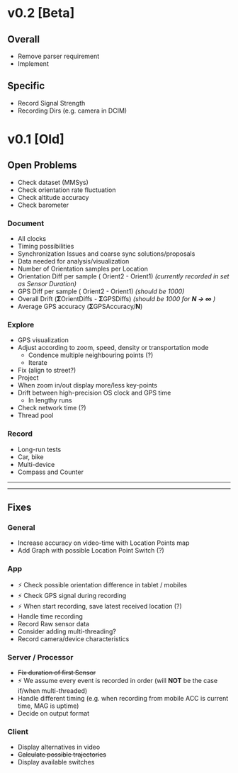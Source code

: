 # v0.2 [Beta]

## Overall
* Remove parser requirement
* Implement 

## Specific
* Record Signal Strength
* Recording Dirs (e.g. camera in DCIM)



# v0.1 [Old]
## Open Problems

* Check dataset (MMSys)
* Check orientation rate fluctuation
* Check altitude accuracy
* Check barometer

### Document
* All clocks
* Timing possibilities
* Synchronization Issues and coarse sync solutions/proposals
* Data needed for analysis/visualization
 * Number of Orientation samples per Location
 * Orientation Diff per sample ( Orient2 - Orient1) *(currently recorded in set as Sensor Duration)*
 * GPS Diff per sample ( Orient2 - Orient1) *(should be 1000)*
 * Overall Drift (**Σ**OrientDiffs - **Σ**GPSDiffs) _(should be 1000 for **N → ∞** )_
 * Average GPS accuracy (**Σ**GPSAccuracy/**N**)

### Explore
* GPS visualization
 * Adjust according to zoom, speed, density or transportation mode
    * Condence multiple neighbouring points (?)
    * Iterate
 * Fix (align to street?)
 * Project
 * When zoom in/out display more/less key-points
* Drift between high-precision OS clock and GPS time
  *  In lengthy runs
* Check network time (?)
* Thread pool

### Record
* Long-run tests
* Car, bike
* Multi-device
* Compass and Counter

-----
-----


## Fixes

### General
* Increase accuracy on video-time with Location Points map
* Add Graph with possible Location Point Switch (?)

### App
*  :zap: Check possible orientation difference in tablet / mobiles
*  :zap: Check GPS signal during recording
*  :zap: When start recording, save latest received location (?)
* Handle time recording
* Record Raw sensor data
* Consider adding multi-threading?
* Record camera/device characteristics

### Server / Processor
* ~~Fix duration of first Sensor~~
* :zap: We assume every event is recorded in order (will **NOT** be the case if/when multi-threaded)
* Handle different timing (e.g. when recording from mobile ACC is current time, MAG is uptime)
* Decide on output format

### Client
* Display alternatives in video
* ~~Calculate possible trajectories~~
* Display available switches
